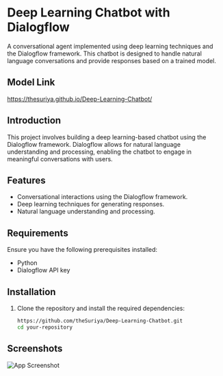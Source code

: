 # Deep Learning Chatbot with Dialogflow

A conversational agent implemented using deep learning techniques and the Dialogflow framework. This chatbot is designed to handle natural language conversations and provide responses based on a trained model.

## Model Link
https://thesuriya.github.io/Deep-Learning-Chatbot/

## Introduction

This project involves building a deep learning-based chatbot using the Dialogflow framework. Dialogflow allows for natural language understanding and processing, enabling the chatbot to engage in meaningful conversations with users.

## Features

- Conversational interactions using the Dialogflow framework.
- Deep learning techniques for generating responses.
- Natural language understanding and processing.

## Requirements

Ensure you have the following prerequisites installed:

- Python 
- Dialogflow API key

## Installation

1. Clone the repository and install the required dependencies:
   ```bash
   https://github.com/theSuriya/Deep-Learning-Chatbot.git
   cd your-repository

## Screenshots

![App Screenshot](dl.png)
